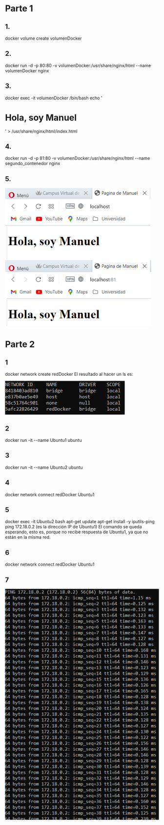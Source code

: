 # Parte 1

## 1.

docker volume create volumenDocker

## 2.

docker run -d -p 80:80 -v volumenDocker:/usr/share/nginx/html --name volumenDocker nginx

## 3.

docker exec -it volumenDocker /bin/bash
echo '<!DOCTYPE html><html><head><title>Pagina de Manuel</title></head><bodi><h1>Hola, soy Manuel</h1></body></html>' > /usr/share/nginx/html/index.html

## 4.

docker run -d -p 81:80 -v volumenDocker:/usr/share/nginx/html --name segundo_contenedor nginx

## 5.

![](img/captura1P1.png)
![](img/captura2-P1.png)

# Parte 2

## 1

docker network create redDocker
El resultado al hacer un ls es:

![](img/captura1-P2.png)

## 2

docker run -it --name Ubuntu1 ubuntu

## 3

docker run -it --name Ubuntu2 ubuntu

## 4

docker network connect redDocker Ubuntu1

## 5

docker exec -it Ubuntu2 bash
apt-get update
apt-get install -y iputils-ping
ping 172.18.0.2 (es la dirección IP de Ubuntu1)
El comando se queda esperando, esto es, porque no recibe respuesta de Ubuntu1, ya que no están en la misma red.

## 6

docker network connect redDocker Ubuntu1

## 7

![](img/captura2-P2.png)
